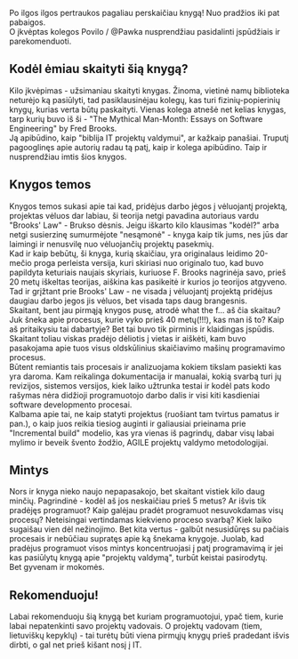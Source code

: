 Po ilgos ilgos pertraukos pagaliau perskaičiau knygą! Nuo pradžios iki pat pabaigos.  
O įkvėptas kolegos Povilo / @Pawka nusprendžiau pasidalinti įspūdžiais ir parekomenduoti.  


## Kodėl ėmiau skaityti šią knygą? 
Kilo įkvėpimas - užsimaniau skaityti knygas. Žinoma, vietinė namų biblioteka neturėjo ką pasiūlyti, tad pasiklausinėjau kolegų, kas turi fizinių-popierinių knygų, kurias verta būtų paskaityti. Vienas kolega atnešė net kelias knygas, tarp kurių buvo iš ši - "The Mythical Man-Month: Essays on Software Engineering" by Fred Brooks.  
Ją apibūdino, kaip "biblija IT projektų valdymui", ar kažkaip panašiai. Truputį pagooglinęs apie autorių radau tą patį, kaip ir kolega apibūdino. Taip ir nusprendžiau imtis šios knygos.  

## Knygos temos
Knygos temos sukasi apie tai kad, pridėjus darbo jėgos į vėluojantį projektą, projektas vėluos dar labiau, ši teorija netgi pavadina autoriaus vardu "Brooks' Law" - Brukso dėsnis. Jeigu iškarto kilo klausimas "kodėl?" arba netgi susierzinę sumurmėjote "nesąmonė" - knyga kaip tik jums, nes jūs dar laimingi ir nenusvilę nuo vėluojančių projektų pasekmių.  
Kad ir kaip bebūtų, ši knyga, kurią skaičiau, yra originalaus leidimo 20-mečio proga perleista versija, kuri skiriasi nuo originalo tuo, kad buvo papildyta keturiais naujais skyriais, kuriuose F. Brooks nagrinėja savo, prieš 20 metų iškeltas teorijas, aiškina kas pasikeitė ir kurios jo teorijos atgyveno. Tad ir grįžtant prie Brooks' Law - ne visada į vėluojantį projektą pridėjus daugiau darbo jegos jis vėluos, bet visada taps daug brangesnis.  
Skaitant, bent jau pirmąją knygos pusę, atrodė what the f… aš čia skaitau? Juk šneka apie procesus, kurie vyko prieš 40 metų(!!!), kas man iš to? Kaip aš pritaikysiu tai dabartyje? Bet tai buvo tik pirminis ir klaidingas įspūdis. Skaitant toliau viskas pradėjo dėliotis į vietas ir aiškėti, kam buvo pasakojama apie tuos visus oldskūlinius skaičiavimo mašinų programavimo procesus.  
Būtent remiantis tais procesais ir analizuojama kokiem tikslam pasiekti kas yra daroma. Kam reikalinga dokumentacija ir manualai, kokią svarbą turi jų revizijos, sistemos versijos, kiek laiko užtrunka testai ir kodėl pats kodo rašymas nėra didžioji programuotojo darbo dalis ir visi kiti kasdieniai software developmento procesai.  
Kalbama apie tai, ne kaip statyti projektus (ruošiant tam tvirtus pamatus ir pan.), o kaip juos reikia tiesiog auginti ir galiausiai prieinama prie "Incremental build" modelio, kas yra vienas iš pagrindų, dabar visų labai mylimo ir beveik švento žodžio, AGILE projektų valdymo metodologijai.  

## Mintys
Nors ir knyga nieko naujo nepapasakojo, bet skaitant vistiek kilo daug minčių. Pagrindinė - kodėl aš jos neskaičiau prieš 5 metus? Ar išvis tik pradėjęs programuot? Kaip galėjau pradėt programuot nesuvokdamas visų procesų? Neteisingai vertindamas kiekvieno proceso svarbą? Kiek laiko sugaišau vien dėl nežinojimo. Bet kita vertus - galbūt nesusidūręs su pačiais procesais ir nebūčiau supratęs apie ką šnekama knygoje. Juolab, kad pradėjus programuot visos mintys koncentruojasi į patį programavimą ir jei kas pasiūlytų knygą apie "projektų valdymą", turbūt keistai pasirodytų.  
Bet gyvenam ir mokomės.  


## Rekomenduoju!
Labai rekomenduoju šią knygą bet kuriam programuotojui, ypač tiem, kurie labai nepatenkinti savo projektų vadovais. O projektų vadovam (tiem, lietuviškų kepyklų) - tai turėtų būti viena pirmųjų knygų prieš pradedant išvis dirbti, o gal net prieš kišant nosį į IT.  




